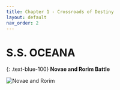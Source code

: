 ```yaml
---
title: Chapter 1 - Crossroads of Destiny
layout: default
nav_order: 2
---
```


# S.S. OCEANA

{: 	.text-blue-100}
**Novae and Rorim Battle**

![Novae and Rorim](https://media.discordapp.net/attachments/1339439520315346994/1341146343053332540/image.png?ex=67b4ef5d&is=67b39ddd&hm=49653f29d1da019f481c76cb5e4f206a34cbed1088abd4440b37bf17fc1e4458&=&format=webp&quality=lossless)  
